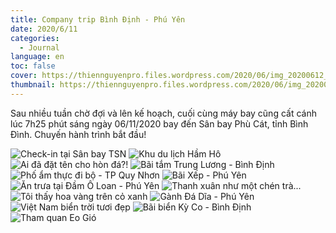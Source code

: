 ```yaml
---
title: Company trip Bình Định - Phú Yên
date: 2020/6/11
categories:
  - Journal
language: en
toc: false
cover: https://thiennguyenpro.files.wordpress.com/2020/06/img_20200612_142637.jpg?w=800
thumbnail: https://thiennguyenpro.files.wordpress.com/2020/06/img_20200612_142637.jpg?w=300
---
```


Sau nhiều tuần chờ đợi và lên kế hoạch, cuối cùng máy bay cũng cất cánh lúc 7h25 phút sáng ngày 06/11/2020 bay đến Sân bay Phù Cát, tỉnh Bình Đình. Chuyến hành trình bắt đầu!

<!-- more -->
<div class="justified-gallery">

![Check-in tại Sân bay TSN](https://thiennguyenpro.files.wordpress.com/2020/06/tsn.jpg)
![Khu du lịch Hầm Hô](https://thiennguyenpro.files.wordpress.com/2020/06/img_20200611_105006.jpg?w=1200)
![Ai đã đặt tên cho hòn đá?!](https://thiennguyenpro.files.wordpress.com/2020/06/img_20200611_114358.jpg?w=1200)
![Bãi tắm Trung Lương - Bình Định](https://thiennguyenpro.files.wordpress.com/2020/06/img_20200611_171744.jpg?w=1200)
![Phố ẩm thực đi bộ - TP Quy Nhơn](https://thiennguyenpro.files.wordpress.com/2020/06/img_20200611_212321.jpg)
![Bãi Xếp - Phú Yên](https://thiennguyenpro.files.wordpress.com/2020/06/img_20200612_142637.jpg?w=1200)
![Ăn trưa tại Đầm Ô Loan - Phú Yên](https://thiennguyenpro.files.wordpress.com/2020/06/img_20200612_120359.jpg?w=1200)
![Thanh xuân như một chén trà...](https://thiennguyenpro.files.wordpress.com/2020/06/img_20200612_130552.jpg?w=1200)
![Tôi thấy hoa vàng trên cỏ xanh](https://thiennguyenpro.files.wordpress.com/2020/06/img_20200612_143621.jpg?w=1200)
![Gành Đá Dĩa - Phú Yên](https://thiennguyenpro.files.wordpress.com/2020/06/img_20200612_103556.jpg?w=1200)
![Việt Nam biển trời tươi đẹp](https://thiennguyenpro.files.wordpress.com/2020/06/img_20200612_104101.jpg?w=1200)
![Bãi biển Kỳ Co - Bình Định](https://thiennguyenpro.files.wordpress.com/2020/06/img_20200613_095410.jpg?w=1200)
![Tham quan Eo Gió](https://thiennguyenpro.files.wordpress.com/2020/06/img_20200611_160954-pano.jpg?w=1200)

</div>

